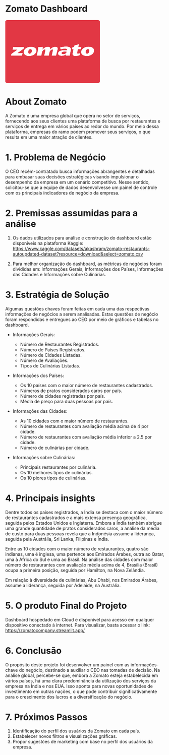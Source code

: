 # Zomato Dashboard


<img src="https://github.com/douglassferreira/zomato_company/blob/main/Zomato_logo.png" width="300" height="200">


# About Zomato
A Zomato é uma empresa global que opera no setor de serviços, fornecendo aos seus clientes uma plataforma de busca por restaurantes e serviços de entrega em vários países ao redor do mundo. Por meio dessa plataforma, empresas do ramo podem promover seus serviços, o que resulta em uma maior atração de clientes.   

# 1. Problema de Negócio
O CEO recém-contratado busca informações abrangentes e detalhadas para embasar suas decisões estratégicas visando impulsionar o desempenho da empresa em um cenário competitivo. Nesse sentido, solicitou-se que a equipe de dados desenvolvesse um painel de controle com os principais indicadores de negócio da empresa.

# 2. Premissas assumidas para a análise
1. Os dados utilizados para análise e construção do dashboard estão disponíveis na plataforma Kaggle: https://www.kaggle.com/datasets/akashram/zomato-restaurants-autoupdated-dataset?resource=download&select=zomato.csv

2. Para melhor organização do dashboard, as métricas de negócios foram divididas em: Informações Gerais, Informações dos Países, Informações das Cidades e Informações sobre Culinárias.

# 3. Estratégia de Solução
Algumas questões chaves foram feitas em cada uma das respectivas informações de negócios a serem analisadas. Estas questões de negócio foram respondidas e entregues ao CEO por meio de gráficos e tabelas no dashboard. 

- Informações Gerais:
  - Número de Restaurantes Registrados.
  - Número de Países Registrados.
  - Número de Cidades Listadas.
  - Número de Avaliações.
  - Tipos de Culinárias Listadas.
  
- Informações dos Países:
  - Os 10 países com o maior número de restaurantes cadastrados.
  - Números de pratos considerados caros por país.
  - Número de cidades registradas por país.
  - Média de preço para duas pessoas por país.

- Informações das Cidades:
  - As 10 cidades com o maior número de restaurantes.
  - Número de restaurantes com avaliação média acima de 4 por cidade.
  - Número de restaurantes com avaliação média inferior a 2.5 por cidade.
  - Número de culinárias por cidade.

- Informações sobre Culinárias:
  - Principais restaurantes por culinária.
  - Os 10 melhores tipos de culinárias.
  - Os 10 piores tipos de culinárias.

# 4. Principais insights
Dentre todos os países registrados, a Índia se destaca com o maior número de restaurantes cadastrados e a mais extensa presença geográfica, seguida pelos Estados Unidos e Inglaterra. Embora a Índia também abrigue uma grande quantidade de pratos considerados caros, a análise da média de custo para duas pessoas revela que a Indonésia assume a liderança, seguida pela Austrália, Sri Lanka, Filipinas e Índia.

Entre as 10 cidades com o maior número de restaurantes, quatro são indianas, uma é inglesa, uma pertence aos Emirados Árabes, outra ao Qatar, uma à África do Sul e uma ao Brasil. Na análise das cidades com maior número de restaurantes com avaliação média acima de 4, Brasília (Brasil) ocupa a primeira posição, seguida por Hamilton, na Nova Zelândia.

Em relação à diversidade de culinárias, Abu Dhabi, nos Emirados Árabes, assume a liderança, seguida por Adelaide, na Austrália.

# 5. O produto Final do Projeto
Dashboard hospedado em Cloud e disponível para acesso em qualquer dispositivo conectado à internet. Para visualizar, basta acessar o link: https://zomatocompany.streamlit.app/

# 6. Conclusão
O propósito deste projeto foi desenvolver um painel com as informações-chave do negócio, destinado a auxiliar o CEO nas tomadas de decisão. Na análise global, percebe-se que, embora a Zomato esteja estabelecida em vários países, há uma clara predominância da utilização dos serviços da empresa na Índia e nos EUA. Isso aponta para novas oportunidades de investimento em outras nações, o que pode contribuir significativamente para o crescimento dos lucros e a diversificação do negócio.

# 7. Próximos Passos
1. Identificação do perfil dos usuários da Zomato em cada país.
2. Estabelecer novos filtros e visualizações gráficas.
3. Propor sugestões de marketing com base no perfil dos usuários da empresa.  

